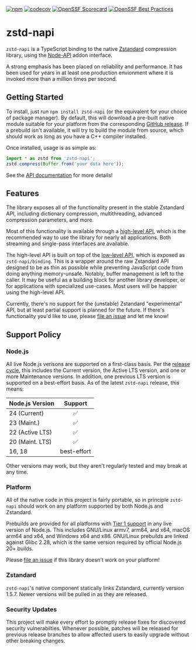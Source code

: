 [![npm](https://img.shields.io/npm/v/zstd-napi)](https://www.npmjs.com/package/zstd-napi)
[![codecov](https://codecov.io/github/drakedevel/zstd-napi/graph/badge.svg?token=Ry4jOq8sCE)](https://codecov.io/github/drakedevel/zstd-napi)
[![OpenSSF Scorecard](https://api.securityscorecards.dev/projects/github.com/drakedevel/zstd-napi/badge)](https://securityscorecards.dev/viewer/?uri=github.com/drakedevel/zstd-napi)
[![OpenSSF Best Practices](https://www.bestpractices.dev/projects/8241/badge)](https://www.bestpractices.dev/projects/8241)

# zstd-napi

`zstd-napi` is a TypeScript binding to the native [Zstandard][zstd] compression library, using the [Node-API][node-api] addon interface.

A strong emphasis has been placed on reliability and performance. It has been used for years in at least one production envionment where it is invoked more than a million times per second.

[zstd]: https://github.com/facebook/zstd
[node-api]: https://nodejs.org/docs/latest/api/n-api.html

## Getting Started

To install, just run `npm install zstd-napi` (or the equivalent for your choice of package manager). By default, this will download a pre-built native module suitable for your platform from the corresponding [GitHub release][gh-release]. If a prebuild isn't available, it will try to build the module from source, which should work as long as you have a C++ compiler installed.

Once installed, usage is as simple as:

```ts
import * as zstd from 'zstd-napi';
zstd.compress(Buffer.from('your data here'));
```

See the [API documentation][api-docs] for more details!

[api-docs]: https://drakedevel.github.io/zstd-napi/
[gh-release]: https://github.com/drakedevel/zstd-napi/releases

## Features

The library exposes all of the functionality present in the stable Zstandard API, including dictionary compression, multithreading, advanced compression parameters, and more.

Most of this functionality is available through a [high-level API][hl-api], which is the recommended way to use the library for nearly all applications. Both streaming and single-pass interfaces are available.

The high-level API is built on top of the [low-level API][ll-api], which is exposed as `zstd-napi/binding`. This is a wrapper around the raw Zstandard API designed to be as thin as possible while preventing JavaScript code from doing anything memory-unsafe. Notably, buffer management is left to the caller. It may be useful as a building block for another library developer, or for applications with specialized use-cases. Most users will be happier using the high-level API.

Currently, there's no support for the (unstable) Zstandard "experimental" API, but at least partial support is planned for the future. If there's functionality you'd like to use, please [file an issue][new-issue] and let me know!

[hl-api]: https://drakedevel.github.io/zstd-napi/modules/index.html
[ll-api]: https://drakedevel.github.io/zstd-napi/modules/binding.html
[new-issue]: https://github.com/drakedevel/zstd-napi/issues/new/choose

## Support Policy

### Node.js

All live Node.js verisons are supported on a first-class basis. Per the [release cycle][node-releases], this includes the Current version, the Active LTS version, and one or more Maintenance versions. In addition, one previous LTS version is supported on a best-effort basis. As of the latest `zstd-napi` release, this means:

| Node.js Version |   Support   |
| --------------- | :---------: |
| 24 (Current)    |     ✅      |
| 23 (Maint.)     |     ✅      |
| 22 (Active LTS) |     ✅      |
| 20 (Maint. LTS) |     ✅      |
| 16, 18          | best-effort |

Other versions may work, but they aren't regularly tested and may break at any time.

[node-releases]: https://github.com/nodejs/release#release-schedule

### Platform

All of the native code in this project is fairly portable, so in principle `zstd-napi` should work on any platform supported by both Node.js and Zstandard.

Prebuilds are provided for all platforms with [Tier 1 support][tier-1] in any live version of Node.js. This includes GNU/Linux armv7, arm64, and x64, macOS arm64 and x64, and Windows x64 and x86. GNU/Linux prebuilds are linked against Glibc 2.28, which is the same version required by official Node.js 20+ builds.

Please [file an issue][new-issue] if this library doesn't work on your platform!

[tier-1]: https://github.com/nodejs/node/blob/main/BUILDING.md#platform-list

### Zstandard

`zstd-napi`'s native component statically links Zstandard, currently version 1.5.7. Newer versions will be pulled in as they are released.

### Security Updates

This project will make every effort to promptly release fixes for discovered security vulnerabilties. Whenever possible, patches will be released for previous release branches to allow affected users to easily upgrade without other breaking changes.
